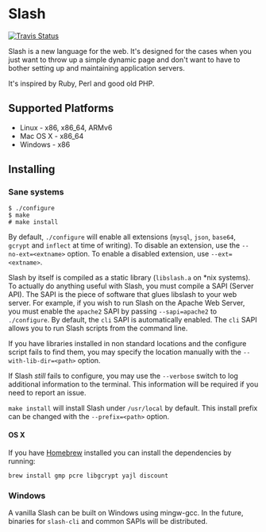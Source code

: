 # Slash

[![Travis Status](https://secure.travis-ci.org/slash-lang/slash.png)](http://travis-ci.org/slash-lang/slash)

Slash is a new language for the web. It's designed for the cases when you just want to throw up a simple dynamic page and don't want to have to bother setting up and maintaining application servers.

It's inspired by Ruby, Perl and good old PHP.

## Supported Platforms

* Linux - x86, x86_64, ARMv6
* Mac OS X - x86_64
* Windows - x86

## Installing

### Sane systems

    $ ./configure
    $ make
    # make install

By default, `./configure` will enable all extensions (`mysql`, `json`, `base64`, `gcrypt` and `inflect` at time of writing). To disable an extension, use the `--no-ext=<extname>` option. To enable a disabled extension, use `--ext=<extname>`.

Slash by itself is compiled as a static library (`libslash.a` on *nix systems). To actually do anything useful with Slash, you must compile a SAPI (Server API). The SAPI is the piece of software that glues libslash to your web server. For example, if you wish to run Slash on the Apache Web Server, you must enable the `apache2` SAPI by passing `--sapi=apache2` to `./configure`. By default, the `cli` SAPI is automatically enabled. The `cli` SAPI allows you to run Slash scripts from the command line.

If you have libraries installed in non standard locations and the configure script fails to find them, you may specify the location manually with the `--with-lib-dir=<path>` option.

If Slash *still* fails to configure, you may use the `--verbose` switch to log additional information to the terminal. This information will be required if you need to report an issue.

`make install` will install Slash under `/usr/local` by default. This install prefix can be changed with the `--prefix=<path>` option.

#### OS X

If you have [Homebrew](http://mxcl.github.io/homebrew/) installed you can install the dependencies by running:

    brew install gmp pcre libgcrypt yajl discount



### Windows

A vanilla Slash can be built on Windows using mingw-gcc. In the future, binaries for `slash-cli` and common SAPIs will be distributed.
